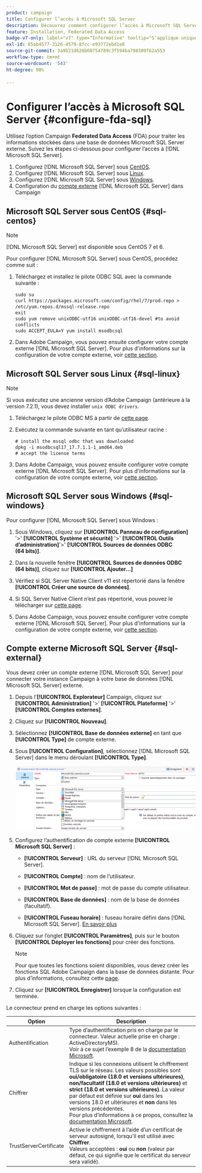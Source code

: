 ```yaml
---
product: campaign
title: Configurer l’accès à Microsoft SQL Server
description: Découvrez comment configurer l’accès à Microsoft SQL Server
feature: Installation, Federated Data Access
badge-v7-only: label="v7" type="Informative" tooltip="S’applique uniquement à Campaign Classic v7"
exl-id: 65ab4577-3126-4579-8fcc-e93772ebd1e8
source-git-commit: 3a9b21d626b60754789c3f594ba798309f62a553
workflow-type: tm+mt
source-wordcount: '543'
ht-degree: 98%

---
```


# Configurer l’accès à Microsoft SQL Server {#configure-fda-sql}



Utilisez l’option Campaign **Federated Data Access** (FDA) pour traiter les informations stockées dans une base de données Microsoft SQL Server externe. Suivez les étapes ci-dessous pour configurer l’accès à [!DNL Microsoft SQL Server].

1. Configurez [!DNL Microsoft SQL Server] sous [CentOS](#sql-centos).
1. Configurez [!DNL Microsoft SQL Server] sous [Linux](#sql-linux).
1. Configurez [!DNL Microsoft SQL Server] sous [Windows](#sql-windows).
1. Configuration du [compte externe](#sql-external) [!DNL Microsoft SQL Server] dans Campaign

## Microsoft SQL Server sous CentOS {#sql-centos}

>[!NOTE]
>
> [!DNL Microsoft SQL Server] est disponible sous CentOS 7 et 6.

Pour configurer [!DNL Microsoft SQL Server] sous CentOS, procédez comme suit :

1. Téléchargez et installez le pilote ODBC SQL avec la commande suivante :

   ```
   sudo su
   curl https://packages.microsoft.com/config/rhel/7/prod.repo > /etc/yum.repos.d/mssql-release.repo
   exit
   sudo yum remove unixODBC-utf16 unixODBC-utf16-devel #to avoid conflicts
   sudo ACCEPT_EULA=Y yum install msodbcsql
   ```

1. Dans Adobe Campaign, vous pouvez ensuite configurer votre compte externe [!DNL Microsoft SQL Server]. Pour plus d&#39;informations sur la configuration de votre compte externe, voir [cette section](#sql-external).

## Microsoft SQL Server sous Linux {#sql-linux}

>[!NOTE]
>
> Si vous exécutez une ancienne version d’Adobe Campaign (antérieure à la version 7.2.1), vous devez installer `unix ODBC drivers`.

1. Téléchargez le pilote ODBC MS à partir de [cette page](https://packages.microsoft.com/ubuntu/16.04/prod/pool/main/m/msodbcsql17/).

1. Exécutez la commande suivante en tant qu’utilisateur racine :

   ```
   # install the mssql odbc that was downloaded
   dpkg -i msodbcsql17_17.7.1.1-1_amd64.deb
   # accept the license terms
   ```

1. Dans Adobe Campaign, vous pouvez ensuite configurer votre compte externe [!DNL Microsoft SQL Server]. Pour plus d&#39;informations sur la configuration de votre compte externe, voir [cette section](#sql-external).

## Microsoft SQL Server sous Windows {#sql-windows}

Pour configurer [!DNL Microsoft SQL Server] sous Windows :

1. Sous Windows, cliquez sur **[!UICONTROL Panneau de configuration]** &#39;>&#39; **[!UICONTROL Système et sécurité]** &#39;>&#39; **[!UICONTROL Outils d’administration]**&#39;>&#39; **[!UICONTROL Sources de données ODBC (64 bits)]**.

1. Dans la nouvelle fenêtre **[!UICONTROL Sources de données ODBC (64 bits)]**, cliquez sur **[!UICONTROL Ajouter...]**

1. Vérifiez si SQL Server Native Client v11 est répertorié dans la fenêtre **[!UICONTROL Créer une source de données]**.

1. Si SQL Server Native Client n’est pas répertorié, vous pouvez le télécharger sur [cette page](https://www.microsoft.com/en-my/download/details.aspx?id=36434).

1. Dans Adobe Campaign, vous pouvez ensuite configurer votre compte externe [!DNL Microsoft SQL Server]. Pour plus d&#39;informations sur la configuration de votre compte externe, voir [cette section](#sql-external).

## Compte externe Microsoft SQL Server {#sql-external}

Vous devez créer un compte externe [!DNL Microsoft SQL Server] pour connecter votre instance Campaign à votre base de données [!DNL Microsoft SQL Server] externe.

1. Depuis l&#39;**[!UICONTROL Explorateur]** Campaign, cliquez sur **[!UICONTROL Administration]** &#39;>&#39; **[!UICONTROL Plateforme]** &#39;>&#39; **[!UICONTROL Comptes externes]**.

1. Cliquez sur **[!UICONTROL Nouveau]**.

1. Sélectionnez **[!UICONTROL Base de données externe]** en tant que **[!UICONTROL Type]** de compte externe.

1. Sous **[!UICONTROL Configuration]**, sélectionnez [!DNL Microsoft SQL Server] dans le menu déroulant **[!UICONTROL Type]**.

   ![](assets/sql.png)

1. Configurez l’authentification de compte externe **[!UICONTROL Microsoft SQL Server]** :

   * **[!UICONTROL Serveur]** : URL du serveur [!DNL Microsoft SQL Server].

   * **[!UICONTROL Compte]** : nom de l’utilisateur.

   * **[!UICONTROL Mot de passe]** : mot de passe du compte utilisateur.

   * **[!UICONTROL Base de données]** : nom de la base de données (facultatif).

   * **[!UICONTROL Fuseau horaire]** : fuseau horaire défini dans [!DNL Microsoft SQL Server]. [En savoir plus](https://docs.microsoft.com/fr-fr/sql/t-sql/functions/current-timezone-transact-sql?view=sql-server-ver15)

1. Cliquez sur l’onglet **[!UICONTROL Paramètres]**, puis sur le bouton **[!UICONTROL Déployer les fonctions]** pour créer des fonctions.

   >[!NOTE]
   >
   >Pour que toutes les fonctions soient disponibles, vous devez créer les fonctions SQL Adobe Campaign dans la base de données distante. Pour plus d’informations, consultez cette [page](../../configuration/using/adding-additional-sql-functions.md).

1. Cliquez sur **[!UICONTROL Enregistrer]** lorsque la configuration est terminée.

Le connecteur prend en charge les options suivantes :

| Option | Description |
|---|---|
| Authentification | Type d’authentification pris en charge par le connecteur. Valeur actuelle prise en charge : ActiveDirectoryMSI. <br> Voir à ce sujet l’exemple 8 de la [documentation Microsoft](https://docs.microsoft.com/fr-fr/sql/connect/odbc/using-azure-active-directory?view=sql-server-ver15#example-connection-strings). |
| Chiffrer | Indique si les connexions utilisent le chiffrement TLS sur le réseau. Les valeurs possibles sont **oui/obligatoire (18.0 et versions ultérieures)**, **non/facultatif (18.0 et versions ultérieures)** et **strict (18.0 et versions ultérieures)**. La valeur par défaut est définie sur **oui** dans les versions 18.0 et ultérieures et **non** dans les versions précédentes. <br>Pour plus d’informations à ce propos, consultez la [documentation Microsoft](https://docs.microsoft.com/fr-fr/sql/connect/odbc/dsn-connection-string-attribute?view=azure-sqldw-latest#encrypt). |
| TrustServerCertificate | Active le chiffrement à l’aide d’un certificat de serveur autosigné, lorsqu’il est utilisé avec **Chiffrer**. <br>Valeurs acceptées : **oui** ou **non** (valeur par défaut, ce qui signifie que le certificat du serveur sera validé). |
